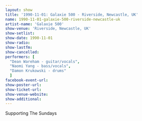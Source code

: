```yaml
---
layout: show
title: '1990-11-01: Galaxie 500 - Riverside, Newcastle, UK'
name: 1990-11-01-galaxie-500-riverside-newcastle-uk
artist-name: 'Galaxie 500'
show-venue: 'Riverside, Newcastle, UK'
show-setlist: 
show-date: 1990-11-01
show-radio: 
show-lastfm: 
show-cancelled: 
performers: [
  "Dean Wareham - guitar/vocals",
  "Naomi Yang - bass/vocals",
  "Damon Krukowski - drums"
  ]
facebook-event-url: 
show-poster-url: 
show-ticket-url: 
show-venue-website: 
show-additional: 
---
```


Supporting The Sundays